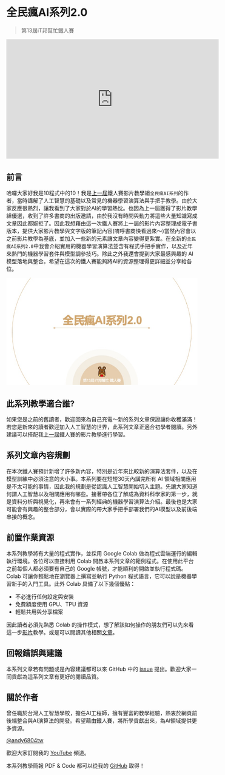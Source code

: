 # 全民瘋AI系列2.0
> 第13屆iT邦幫忙鐵人賽

<iframe width="560" height="315" src="https://www.youtube.com/embed/C9mvGMtrPXo" frameborder="0" allow="accelerometer; autoplay; clipboard-write; encrypted-media; gyroscope; picture-in-picture" allowfullscreen></iframe>

## 前言
哈囉大家好我是10程式中的10！我是[上一屆](https://ithelp.ithome.com.tw/users/20107247/ironman/3719)鐵人賽影片教學組`全民瘋AI系列`的作者，當時講解了人工智慧的基礎以及常見的機器學習演算法與手把手教學。由於大家反應很熱烈，讓我看到了大家對於AI的學習熱忱。也因為上一屆獲得了影片教學組優選，收到了許多書商的出版邀請，由於我沒有時間與動力將這些大量知識寫成文章因此都婉拒了。因此我想藉由這一次鐵人賽將上一屆的影片內容整理成電子書版本，提供大家影片教學與文字版的筆記內容(唷呼書商快看過來～)當然內容會以之前影片教學為基底，並加入一些新的元素讓文章內容變得更紮實。在全新的`全民瘋AI系列2.0`中我會介紹實用的機器學習演算法並含有程式手把手實作，以及近年來熱門的機器學習套件與模型調參技巧。除此之外我還會提到大家最感興趣的 AI 模型落地與整合。希望在這次的鐵人賽能夠將AI的資源整理得更詳細並分享給各位。


![](./1.全民瘋AI系列2.0目標介紹/image/img1-1.jpg)

## 此系列教學適合誰?
如果您是之前的舊讀者，歡迎回來為自己充電～新的系列文章保證讓你收穫滿滿！若您是新來的讀者歡迎加入人工智慧的世界，此系列文章正適合初學者閱讀。另外建議可以搭配我[上一屆](https://ithelp.ithome.com.tw/users/20107247/ironman/3719)鐵人賽的影片教學進行學習。

## 系列文章內容規劃
在本次鐵人賽預計新增了許多新內容，特別是近年來比較新的演算法套件，以及在模型訓練中必須注意的大小事。本系列要在短短30天內講完所有 AI 領域相關應用是不太可能的事情，因此我的規劃是從認識人工智慧開始切入主題。先讓大家知道何謂人工智慧以及相關應用有哪些。接著帶各位了解成為資料科學家的第一步，就是資料分析與視覺化，再來會有一系列經典的機器學習演算法介紹。最後也是大家可能會有興趣的整合部分，會以實際的帶大家手把手部署我們的AI模型以及前後端串接的概念。


## 前置作業資源
本系列教學將有大量的程式實作，並採用 Google Colab 做為程式雲端運行的編輯執行環境。各位可以直接利用 Colab 開啟本系列文章的範例程式。在使用此平台之前每個人都必須要有自己的 Google 帳號，才能順利的開啟並執行程式碼。Colab 可讓你輕鬆地在瀏覽器上撰寫並執行 Python 程式語言，它可以說是機器學習新手的入門工具。此外 Colab 具備了以下幾個優點：

- 不必進行任何設定與安裝
- 免費額度使用 GPU、TPU 資源
- 輕鬆共用與分享檔案

因此讀者必須先熟悉 Colab 的操作模式，想了解該如何操作的朋友們可以先來看這一步[影片](https://youtu.be/C9mvGMtrPXo?t=266)教學。或是可以閱讀其他相關[文章](https://datasciocean.tech/python-tutorial/google-colaboratory/)。


## 回報錯誤與建議
本系列文章若有問題或是內容建議都可以來 GitHub 中的 [issue](https://github.com/andy6804tw/2021-13th-ironman/issues) 提出。歡迎大家一同貢獻為這系列文章有更好的閱讀品質。

## 關於作者
曾任職於台灣人工智慧學校，擔任AI工程師，擁有豐富的教學經驗，熱衷於網頁前後端整合與AI演算法的開發。希望藉由鐵人賽，將所學貢獻出來，為AI領域提供更多資源。

[@andy6804tw](https://github.com/andy6804tw)

歡迎大家訂閱我的 [YouTube](https://www.youtube.com/channel/UCSNPCGvMYEV-yIXAVt3FA5A) 頻道。

本系列教學簡報 PDF & Code 都可以從我的 [GitHub](https://github.com/andy6804tw/2021-13th-ironman) 取得！